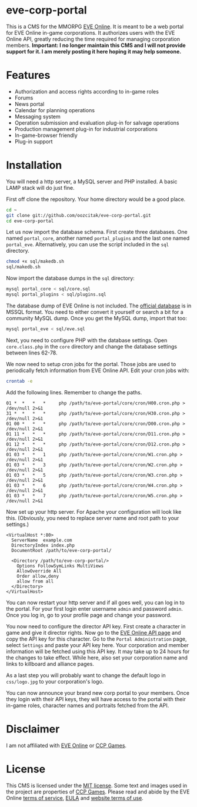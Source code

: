 # eve-corp-portal

This is a CMS for the MMORPG [EVE Online](http://www.eveonline.com/). It is meant to be a web portal for EVE Online in-game corporations. It authorizes users with the EVE Online API, greatly reducing the time required for managing corporation members. **Important: I no longer maintain this CMS and I will not provide support for it. I am merely posting it here hoping it may help someone.**

# Features

* Authorization and access rights according to in-game roles
* Forums
* News portal
* Calendar for planning operations
* Messaging system
* Operation submission and evaluation plug-in for salvage operations
* Production management plug-in for industrial corporations
* In-game-browser friendly
* Plug-in support

# Installation

You will need a http server, a MySQL server and PHP installed. A basic LAMP stack will do just fine.

First off clone the repository. Your home directory would be a good place.

``` bash
cd ~
git clone git://github.com/oozcitak/eve-corp-portal.git
cd eve-corp-portal
```

Let us now import the database schema. First create three databases. One named `portal_core`, another named `portal_plugins` and the last one named `portal_eve`. Alternatively, you can use the script included in the `sql` directory.

``` bash
chmod +x sql/makedb.sh
sql/makedb.sh
```

Now import the database dumps in the `sql` directory:

``` bash
mysql portal_core < sql/core.sql
mysql portal_plugins < sql/plugins.sql
```

The database dump of EVE Online is not included. The [official database](http://www.eveonline.com/community/toolkit.asp) is in MSSQL format. You need to either convert it yourself or search a bit for a community MySQL dump. Once you get the MySQL dump, import that too:

``` bash
mysql portal_eve < sql/eve.sql
```

Next, you need to configure PHP with the database settings. Open `core.class.php` in the `core` directory and change the database settings between lines 62-78.

We now need to setup cron jobs for the portal. Those jobs are used to periodically fetch information from EVE Online API. Edit your cron jobs with:

``` bash
crontab -e
```

Add the following lines. Remember to change the paths.

```
01 *  *   *   *     php /path/to/eve-portal/core/cron/H00.cron.php > /dev/null 2>&1
31 *  *   *   *     php /path/to/eve-portal/core/cron/H30.cron.php > /dev/null 2>&1
01 00 *   *   *     php /path/to/eve-portal/core/cron/D00.cron.php > /dev/null 2>&1
01 11 *   *   *     php /path/to/eve-portal/core/cron/D11.cron.php > /dev/null 2>&1
01 12 *   *   *     php /path/to/eve-portal/core/cron/D12.cron.php > /dev/null 2>&1
01 03 *   *   1     php /path/to/eve-portal/core/cron/W1.cron.php > /dev/null 2>&1
01 03 *   *   3     php /path/to/eve-portal/core/cron/W2.cron.php > /dev/null 2>&1
01 03 *   *   5     php /path/to/eve-portal/core/cron/W3.cron.php > /dev/null 2>&1
01 03 *   *   6     php /path/to/eve-portal/core/cron/W4.cron.php > /dev/null 2>&1
01 03 *   *   7     php /path/to/eve-portal/core/cron/W5.cron.php > /dev/null 2>&1
```

Now set up your http server. For Apache your configuration will look like this. (Obviously, you need to replace server name and root path to your settings.)

``` apacheconf
<VirtualHost *:80>
  ServerName  example.com
  DirectoryIndex index.php
  DocumentRoot /path/to/eve-corp-portal/

  <Directory /path/to/eve-corp-portal/>
    Options FollowSymLinks MultiViews
    AllowOverride All
    Order allow,deny
    allow from all
  </Directory>
</VirtualHost>
```

You can now restart your http server and if all goes well, you can log in to the portal. For your first login enter username `admin` and password `admin`. Once you log in, go to your profile page and change your password.

You now need to configure the director API key. First create a character in game and give it director rights. Now go to the [EVE Online API page](http://www.eveonline.com/api/default.asp) and copy the API key for this character. Go to the `Portal Administration` page, select `Settings` and paste your API key here. Your corporation and member information will be fetched using this API key. It may take up to 24 hours for the changes to take effect. While here, also set your corporation name and links to killboard and alliance pages.

As a last step you will probably want to change the default logo in `css/logo.jpg` to your corporation's logo.

You can now announce your brand new corp portal to your members. Once they login with their API keys, they will have access to the portal with their in-game roles, character names and portraits fetched from the API.

# Disclaimer

I am not affiliated with [EVE Online](http://www.eveonline.com/) or [CCP Games](http://www.ccpgames.com/).

# License

This CMS is licensed under the [MIT license](http://www.opensource.org/licenses/mit-license.php). Some text and images used in the project are properties of [CCP Games](http://www.ccpgames.com/). Please read and abide by the EVE Online [terms of service](http://www.eveonline.com/pnp/terms.asp), [EULA](http://www.eveonline.com/pnp/eula.asp) and [website terms of use](http://www.eveonline.com/pnp/termsofuse.asp).
